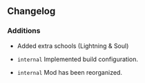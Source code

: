 ## Changelog

### Additions
+ Added extra schools (Lightning & Soul)

+ `internal` Implemented build configuration.
+ `internal` Mod has been reorganized.